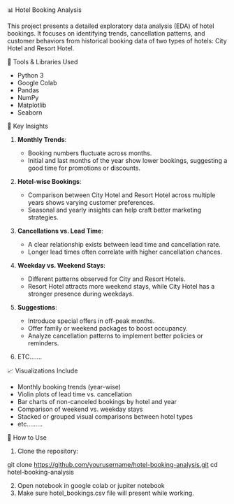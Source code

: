 📊 Hotel Booking Analysis

This project presents a detailed exploratory data analysis (EDA) of hotel bookings. It focuses on identifying trends, cancellation patterns, and customer behaviors from 
historical booking data of two types of hotels: City Hotel and Resort Hotel.

🔧 Tools & Libraries Used

- Python 3
- Google Colab
- Pandas
- NumPy
- Matplotlib
- Seaborn
  
 📌 Key Insights

1. **Monthly Trends**:
   - Booking numbers fluctuate across months.
   - Initial and last months of the year show lower bookings, suggesting a good time for promotions or discounts.

2. **Hotel-wise Bookings**:
   - Comparison between City Hotel and Resort Hotel across multiple years shows varying customer preferences.
   - Seasonal and yearly insights can help craft better marketing strategies.

3. **Cancellations vs. Lead Time**:
   - A clear relationship exists between lead time and cancellation rate.
   - Longer lead times often correlate with higher cancellation chances.

4. **Weekday vs. Weekend Stays**:
   - Different patterns observed for City and Resort Hotels.
   - Resort Hotel attracts more weekend stays, while City Hotel has a stronger presence during weekdays.

5. **Suggestions**:
   - Introduce special offers in off-peak months.
   - Offer family or weekend packages to boost occupancy.
   - Analyze cancellation patterns to implement better policies or reminders.

6. ETC....... 

📈 Visualizations Include

- Monthly booking trends (year-wise)
- Violin plots of lead time vs. cancellation
- Bar charts of non-canceled bookings by hotel and year
- Comparison of weekend vs. weekday stays
- Stacked or grouped visual comparisons between hotel types
- etc.........

🧠 How to Use

1. Clone the repository:

git clone https://github.com/yourusername/hotel-booking-analysis.git
cd hotel-booking-analysis

2. Open notebook in google colab or jupiter notebook
3. Make sure hotel_bookings.csv file will present while working.


